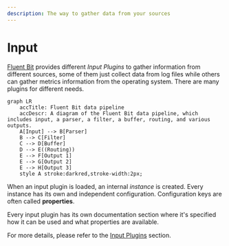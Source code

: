 ```yaml
---
description: The way to gather data from your sources
---
```


# Input

[Fluent Bit](http://fluentbit.io) provides different _Input Plugins_ to gather information from different sources, some of them just collect data from log files while others can gather metrics information from the operating system. There are many plugins for different needs.

```mermaid
graph LR
    accTitle: Fluent Bit data pipeline
    accDescr: A diagram of the Fluent Bit data pipeline, which includes input, a parser, a filter, a buffer, routing, and various outputs.
    A[Input] --> B[Parser]
    B --> C[Filter]
    C --> D[Buffer]
    D --> E((Routing))
    E --> F[Output 1]
    E --> G[Output 2]
    E --> H[Output 3]
    style A stroke:darkred,stroke-width:2px;
```

When an input plugin is loaded, an internal _instance_ is created. Every instance has its own and independent configuration. Configuration keys are often called **properties**.

Every input plugin has its own documentation section where it's specified how it can be used and what properties are available.

For more details, please refer to the [Input Plugins](https://docs.fluentbit.io/manual/pipeline/inputs) section.
